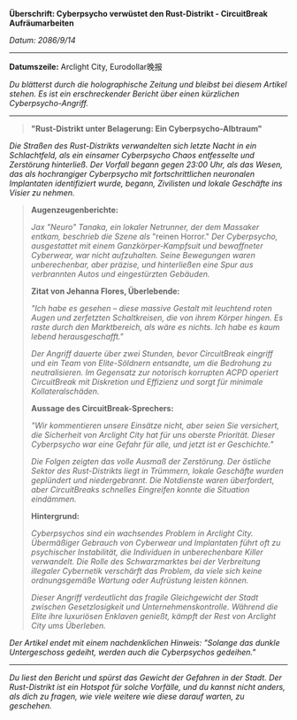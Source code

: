**Überschrift: Cyberpsycho verwüstet den Rust-Distrikt - CircuitBreak Aufräumarbeiten**

_Datum: 2086/9/14_

---

**Datumszeile:** Arclight City, Eurodollar晚报

_Du blätterst durch die holographische Zeitung und bleibst bei diesem Artikel stehen. Es ist ein erschreckender Bericht über einen kürzlichen Cyberpsycho-Angriff._

---

> **"Rust-Distrikt unter Belagerung: Ein Cyberpsycho-Albtraum"**

_Die Straßen des Rust-Distrikts verwandelten sich letzte Nacht in ein Schlachtfeld, als ein einsamer Cyberpsycho Chaos entfesselte und Zerstörung hinterließ. Der Vorfall begann gegen 23:00 Uhr, als das Wesen, das als hochrangiger Cyberpsycho mit fortschrittlichen neuronalen Implantaten identifiziert wurde, begann, Zivilisten und lokale Geschäfte ins Visier zu nehmen._

> **Augenzeugenberichte:**
>
> _Jax "Neuro" Tanaka, ein lokaler Netrunner, der dem Massaker entkam, beschrieb die Szene als_ "reinen Horror." _Der Cyberpsycho, ausgestattet mit einem Ganzkörper-Kampfsuit und bewaffneter Cyberwear, war nicht aufzuhalten. Seine Bewegungen waren unberechenbar, aber präzise, und hinterließen eine Spur aus verbrannten Autos und eingestürzten Gebäuden._
>
> **Zitat von Jehanna Flores, Überlebende:**
>
> _"Ich habe es gesehen – diese massive Gestalt mit leuchtend roten Augen und zerfetzten Schaltkreisen, die von ihrem Körper hingen. Es raste durch den Marktbereich, als wäre es nichts. Ich habe es kaum lebend herausgeschafft."_
>
> _Der Angriff dauerte über zwei Stunden, bevor CircuitBreak eingriff und ein Team von Elite-Söldnern entsandte, um die Bedrohung zu neutralisieren. Im Gegensatz zur notorisch korrupten ACPD operiert CircuitBreak mit Diskretion und Effizienz und sorgt für minimale Kollateralschäden._
>
> **Aussage des CircuitBreak-Sprechers:**
>
> _"Wir kommentieren unsere Einsätze nicht, aber seien Sie versichert, die Sicherheit von Arclight City hat für uns oberste Priorität. Dieser Cyberpsycho war eine Gefahr für alle, und jetzt ist er Geschichte."_
>
> _Die Folgen zeigten das volle Ausmaß der Zerstörung. Der östliche Sektor des Rust-Distrikts liegt in Trümmern, lokale Geschäfte wurden geplündert und niedergebrannt. Die Notdienste waren überfordert, aber CircuitBreaks schnelles Eingreifen konnte die Situation eindämmen._
>
> **Hintergrund:**
>
> _Cyberpsychos sind ein wachsendes Problem in Arclight City. Übermäßiger Gebrauch von Cyberwear und Implantaten führt oft zu psychischer Instabilität, die Individuen in unberechenbare Killer verwandelt. Die Rolle des Schwarzmarktes bei der Verbreitung illegaler Cybernetik verschärft das Problem, da viele sich keine ordnungsgemäße Wartung oder Aufrüstung leisten können._
>
> _Dieser Angriff verdeutlicht das fragile Gleichgewicht der Stadt zwischen Gesetzlosigkeit und Unternehmenskontrolle. Während die Elite ihre luxuriösen Enklaven genießt, kämpft der Rest von Arclight City ums Überleben._

_Der Artikel endet mit einem nachdenklichen Hinweis: "Solange das dunkle Untergeschoss gedeiht, werden auch die Cyberpsychos gedeihen."_

---

_Du liest den Bericht und spürst das Gewicht der Gefahren in der Stadt. Der Rust-Distrikt ist ein Hotspot für solche Vorfälle, und du kannst nicht anders, als dich zu fragen, wie viele weitere wie diese darauf warten, zu geschehen._
